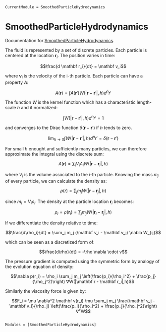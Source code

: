 ```@meta
CurrentModule = SmoothedParticleHydrodynamics
```

# SmoothedParticleHydrodynamics

Documentation for [SmoothedParticleHydrodynamics](https://github.com/Alexander-Barth/SmoothedParticleHydrodynamics.jl).


The fluid is represented by a set of discrete particles. Each particle is centered at the location $\mathbf r_i$. The position varies in time:

```math
\frac{d \mathbf r_i}{dt} = \mathbf v_i
```

where $\mathbf v_i$ is the velocity of the i-th particle.
Each particle can have a property $A$:

```math
A(\mathbf r) = \int A(\mathbf r') W(|\mathbf r - \mathbf r'|,h) d^n r'
```

The function $W$ is the kernel function which has a characteristic length-scale $h$
and it normalized:

```math
\int W(|\mathbf r - \mathbf r'|,h) d^n r' = 1
```

and converges to the Dirac function $\delta(\mathbf r - \mathbf r')$ if $h$ tends to zero.

```math
\lim_{h \rightarrow 0} \int W(|\mathbf r - \mathbf r'|,h) d^n r' = \delta(\mathbf r - \mathbf r')
```

For small $h$ enought and sufficiently many particles, we can therefore approximate the integral using the discrete sum:

```math
A(\mathbf r) = \sum_i V_i A_i W(|\mathbf r - \mathbf r_i|,h)
```

where $V_i$ is the volume associated to the i-th particle. Knowing the mass $m_j$ of every particle, we can calculate the density as:

```math
\rho(r) = \sum_j m_j W(|\mathbf r - \mathbf r_j|,h)
```

since $m_i = V_i \rho_i$. The density at the particle location $\mathbf r_i$ becomes:


```math
\rho_i = \rho(\mathbf r_i) = \sum_j m_j W(|\mathbf r_i - \mathbf r_j|,h)
```

If we differentiate the density relative to time:

```math
\frac{d\rho_i}{dt} = \sum_j m_j (\mathbf v_i - \mathbf v_j)
\nabla W_{ij}
```

which can be seen as a discretized form of:

```math
\frac{d\rho}{dt} = -\rho \nabla \cdot v
```

The pressure gradient is computed using the symmetric form by analogy of the evolution equation of density:

```math
\nabla p(r_i) = \rho_i \sum_j m_j
\left(\frac{p_i}{\rho_i^2} + \frac{p_j}{\rho_j^2}\right)
∇W(|\mathbf r - \mathbf r_i|,h)
```

Similarly the viscosity force is given by:

```math
F_i = \mu \nabla^2 \mathbf v(r_i)
\mu
\sum_j m_j \frac{\mathbf v_j - \mathbf v_i}{\rho_j}

\left(\frac{p_i}{\rho_i^2} + \frac{p_j}{\rho_j^2}\right)
∇²W
```



```@index
```

```@autodocs
Modules = [SmoothedParticleHydrodynamics]
```
